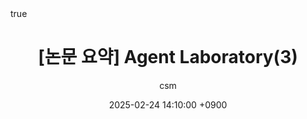 ---
title: >-
    [논문 요약]  Agent Laboratory(3)
author: csm
date: 2025-02-24 14:10:00 +0900
categories: [AI, AI agent]
tags: [paper]
description: >-
 Agent Laboratory: Using LLM Agents as Research Assistants
math: true
---